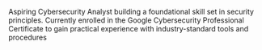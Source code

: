 Aspiring Cybersecurity Analyst building a foundational skill set in security principles. Currently enrolled in the Google Cybersecurity Professional Certificate to gain practical experience with industry-standard tools and procedures
